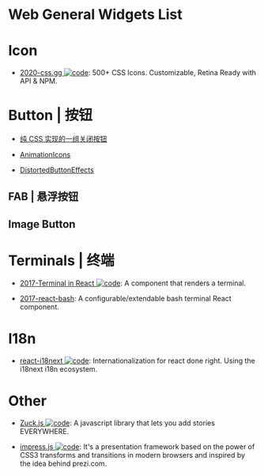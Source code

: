 # Web General Widgets List

# Icon

- [2020-css.gg ![code](https://martrix-usa.oss-accelerate.aliyuncs.com/logo/code.svg)](https://github.com/astrit/css.gg): 500+ CSS Icons. Customizable, Retina Ready with API & NPM.

# Button | 按钮

- [纯 CSS 实现的一组关闭按钮](http://www.html5tricks.com/demo/css3-close-button/index.html)

- [AnimationIcons](http://tympanus.net/codrops/2016/02/23/icon-animations-powered-by-mo-js/)

- [DistortedButtonEffects](http://tympanus.net/Development/DistortedButtonEffects/)

## FAB | 悬浮按钮

## Image Button

# Terminals | 终端

- [2017-Terminal in React ![code](https://martrix-usa.oss-accelerate.aliyuncs.com/logo/code.svg)](https://github.com/nitin42/terminal-in-react): A component that renders a terminal.

- [2017-react-bash](https://github.com/zackargyle/react-bash): A configurable/extendable bash terminal React component.

# I18n

- [react-i18next ![code](https://martrix-usa.oss-accelerate.aliyuncs.com/logo/code.svg)](https://github.com/i18next/react-i18next): Internationalization for react done right. Using the i18next i18n ecosystem.

# Other

- [Zuck.js ![code](https://martrix-usa.oss-accelerate.aliyuncs.com/logo/code.svg)](https://github.com/ramon82/zuck.js): A javascript library that lets you add stories EVERYWHERE.

- [impress.js ![code](https://martrix-usa.oss-accelerate.aliyuncs.com/logo/code.svg)](https://github.com/impress/impress.js/): It's a presentation framework based on the power of CSS3 transforms and transitions in modern browsers and inspired by the idea behind prezi.com.
